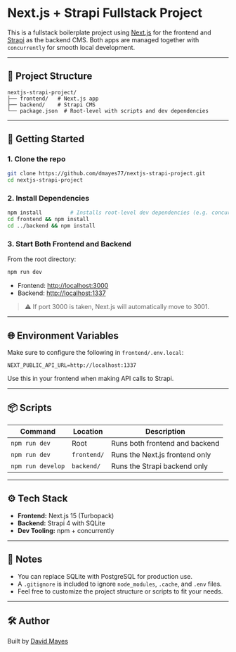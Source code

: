 # Next.js + Strapi Fullstack Project

This is a fullstack boilerplate project using [Next.js](https://nextjs.org/) for the frontend and [Strapi](https://strapi.io/) as the backend CMS. Both apps are managed together with `concurrently` for smooth local development.

---

## 📁 Project Structure

```
nextjs-strapi-project/
├── frontend/   # Next.js app
├── backend/    # Strapi CMS
└── package.json  # Root-level with scripts and dev dependencies
```

---

## 🚀 Getting Started

### 1. Clone the repo

```bash
git clone https://github.com/dmayes77/nextjs-strapi-project.git
cd nextjs-strapi-project
```

### 2. Install Dependencies

```bash
npm install         # Installs root-level dev dependencies (e.g. concurrently)
cd frontend && npm install
cd ../backend && npm install
```

### 3. Start Both Frontend and Backend

From the root directory:

```bash
npm run dev
```

- Frontend: [http://localhost:3000](http://localhost:3000)
- Backend: [http://localhost:1337](http://localhost:1337)

> ⚠️ If port 3000 is taken, Next.js will automatically move to 3001.

---

## 🌐 Environment Variables

Make sure to configure the following in `frontend/.env.local`:

```env
NEXT_PUBLIC_API_URL=http://localhost:1337
```

Use this in your frontend when making API calls to Strapi.

---

## 📦 Scripts

| Command           | Location    | Description                    |
| ----------------- | ----------- | ------------------------------ |
| `npm run dev`     | Root        | Runs both frontend and backend |
| `npm run dev`     | `frontend/` | Runs the Next.js frontend only |
| `npm run develop` | `backend/`  | Runs the Strapi backend only   |

---

## ⚙️ Tech Stack

- **Frontend:** Next.js 15 (Turbopack)
- **Backend:** Strapi 4 with SQLite
- **Dev Tooling:** npm + concurrently

---

## 📌 Notes

- You can replace SQLite with PostgreSQL for production use.
- A `.gitignore` is included to ignore `node_modules`, `.cache`, and `.env` files.
- Feel free to customize the project structure or scripts to fit your needs.

---

## 🛠 Author

Built by [David Mayes](https://github.com/dmayes77)
